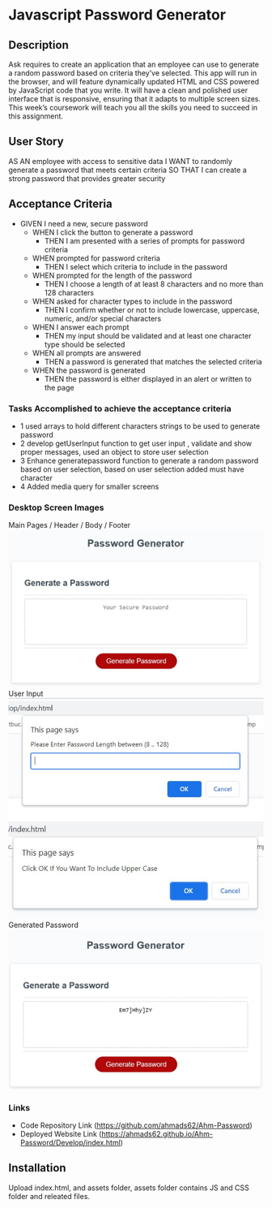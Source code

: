 # Javascript Password Generator

## Description
Ask requires to create an application that an employee can use to generate a random password based on criteria they’ve selected. This app will run in the browser, and will feature dynamically updated HTML and CSS powered by JavaScript code that you write. It will have a clean and polished user interface that is responsive, ensuring that it adapts to multiple screen sizes. This week’s coursework will teach you all the skills you need to succeed in this assignment.

## User Story
AS AN employee with access to sensitive data
I WANT to randomly generate a password that meets certain criteria
SO THAT I can create a strong password that provides greater security

## Acceptance Criteria 
* GIVEN I need a new, secure password
  * WHEN I click the button to generate a password
    * THEN I am presented with a series of prompts for password criteria
  * WHEN prompted for password criteria
    * THEN I select which criteria to include in the password
  * WHEN prompted for the length of the password
    * THEN I choose a length of at least 8 characters and no more than 128 characters
  * WHEN asked for character types to include in the password
    * THEN I confirm whether or not to include lowercase, uppercase, numeric, and/or special characters
  * WHEN I answer each prompt
    * THEN my input should be validated and at least one character type should be selected
  * WHEN all prompts are answered
    * THEN a password is generated that matches the selected criteria
  * WHEN the password is generated
    * THEN the password is either displayed in an alert or written to the page
    
### Tasks Accomplished to achieve the acceptance criteria 
* 1 used arrays to hold different characters strings to be used to generate password
* 2 develop getUserInput function to get user input , validate and show proper messages, used an object to store user selection 
* 3 Enhance generatepassword function to generate a random password based on user selection, based on user selection added must have character   
* 4 Added media query for smaller screens

### Desktop Screen Images
Main Pages / Header / Body / Footer
![Main](./Develop/assets/pic/pic-main.jpg?raw=true "Main Pages / Header / Body / Footer")
User Input
![User-Input-1](./Develop/assets/pic/pic-2.jpg?raw=true "User Selection")
![User-Input-2](./Develop/assets/pic/pic-3.jpg?raw=true "User Selection")
Generated Password
![Password](./Develop/assets/pic/pic-passwd.jpg?raw=true "Generated Password")

### Links
* Code Repository Link  (https://github.com/ahmads62/Ahm-Password)
* Deployed Website Link (https://ahmads62.github.io/Ahm-Password/Develop/index.html)

## Installation
Upload index.html, and assets folder, assets folder contains JS and CSS folder and releated files.